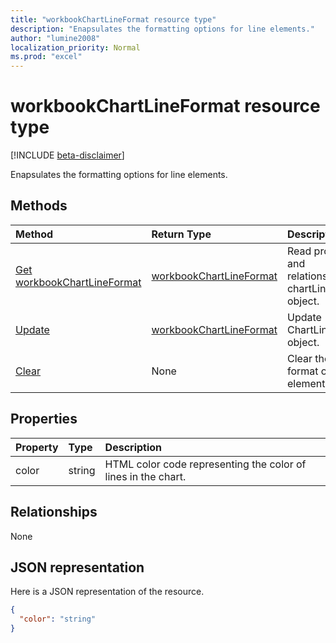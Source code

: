 ```yaml
---
title: "workbookChartLineFormat resource type"
description: "Enapsulates the formatting options for line elements."
author: "lumine2008"
localization_priority: Normal
ms.prod: "excel"
---
```


# workbookChartLineFormat resource type

[!INCLUDE [beta-disclaimer](../../includes/beta-disclaimer.md)]

Enapsulates the formatting options for line elements.


## Methods

| Method		   | Return Type	|Description|
|:---------------|:--------|:----------|
|[Get workbookChartLineFormat](../api/chartlineformat-get.md) | [workbookChartLineFormat](workbookchartlineformat.md) |Read properties and relationships of chartLineFormat object.|
|[Update](../api/chartlineformat-update.md) | [workbookChartLineFormat](workbookchartlineformat.md)	|Update ChartLineFormat object. |
|[Clear](../api/chartlineformat-clear.md)|None|Clear the line format of a chart element.|

## Properties
| Property	   | Type	|Description|
|:---------------|:--------|:----------|
|color|string|HTML color code representing the color of lines in the chart.|

## Relationships
None


## JSON representation

Here is a JSON representation of the resource.

<!--{
  "blockType": "resource",
  "baseType": "microsoft.graph.entity",
  "optionalProperties": [],
  "@odata.type": "microsoft.graph.workbookChartLineFormat"
}-->

```json
{
  "color": "string"
}

```

<!-- uuid: 8fcb5dbc-d5aa-4681-8e31-b001d5168d79
2015-10-25 14:57:30 UTC -->
<!--
{
  "type": "#page.annotation",
  "description": "workbookChartLineFormat resource",
  "keywords": "",
  "section": "documentation",
  "tocPath": "",
  "suppressions": []
}
-->
